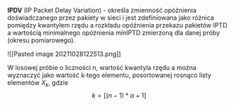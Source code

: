 **IPDV** (IP Packet Delay Variation) - określa zmienność opóźnienia doświadczanego przez pakiety w sieci i jest zdefiniowana jako różnica pomiędzy kwantylem rzędu a rozkładu opóźnienia przekazu pakietów IPTD a wartością minimalnego opóźnienia minIPTD zmierzoną dla danej próby (okresu pomiarowego).

![[Pasted image 20211028122513.png]]

W losowej próbie o liczności n, wartość kwantyla rzędu a można wyznaczyć jako wartość k‑tego elementu, posortowanej rosnąco listy elementów $X_k$, gdzie
$$k = [(n-1) * \alpha + 1]$$
